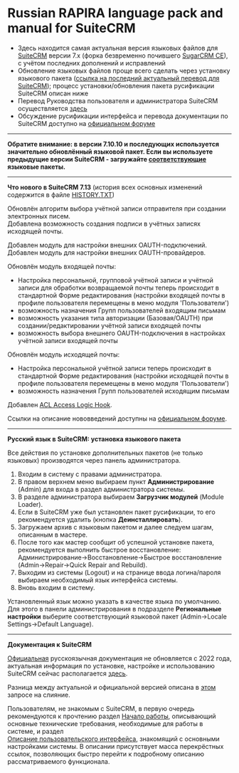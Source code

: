 Russian RAPIRA language pack and manual for SuiteCRM
=========================================

+ Здесь находится самая актуальная версия языковых файлов для [SuiteCRM][suitecrm] версии 7.x (форка безвременно почившего [SugarCRM CE][sugar]), с учётом последних дополнений и исправлений
+ Обновление языковых файлов проще всего сделать через установку языкового пакета ([ссылка на последний актуальный перевод для SuiteCRM][langpack]); процесс установки/обновления пакета русификации SuiteCRM описан ниже
+ Перевод Руководства пользователя и администратора SuiteCRM осуществляется [здесь][man-adoc]
+ Обсуждение русификации интерфейса и перевода документации по SuiteCRM доступно на [официальном форуме][forum]

------------------------------------------------

**Обратите внимание: в версии 7.10.10 и последующих используется значительно обновлённый языковой пакет. 
Если вы используете предыдущие версии SuiteCRM - загружайте [соответствующие](https://github.com/likhobory/SuiteCRM7RU/releases) языковые пакеты.**

------------------------------------------------

<b>Что нового в SuiteCRM 7.13</b>    (история всех основных изменений содержится в файле [HISTORY.TXT][history])

Обновлён алгоритм выбора учётной записи отправителя при создании электронных писем.  
Добавлена возможность создания подписи в учётных записях исходящей почты.  

Добавлен модуль для настройки внешних OAUTH-подключений.  
Добавлен модуль для настройки внешних OAUTH-провайдеров.  

Обновлён модуль входящей почты:
 - Настройка персональной, групповой учётной записи и учётной записи для обработки возвращаемой почты теперь происходит в стандартной Форме редактирования (настройки входящей почты в профиле пользователя перемещены в меню модуля 'Пользователи')
 - возможность назначения Групп пользователей входящим письмам
 - возможность указания типа авторизации  (Базовая/OAUTH) при создании/редактировании учётной записи входящей почты
 - возможность выбора внешнего OAUTH-подключения в настройках учётной записи входящей почты
 
Обновлён модуль исходящей почты:
 - Настройка персональной учётной записи теперь происходит в стандартной Форме редактирования (настройки исходящей почты в профиле пользователя перемещены в меню модуля 'Пользователи')
 - возможность назначения Групп пользователей исходящим письмам  
 
Добавлен [ACL Access Logic Hook](https://github.com/salesagility/SuiteCRM/pull/9846).

Ссылки на описание нововведений доступны на [официальном форуме](https://suitecrm.com/suitecrm/forum/suitecrm-forum-russian-general-discussion/17973-suitecrm#60692).

------------------------------------------------

<b>Русский язык в SuiteCRM: установка языкового пакета</b>

Все действия по установке дополнительных пакетов (не только языковых) производятся через панель администратора.

1. Входим в систему с правами администратора.
2. В правом верхнем меню выбираем пункт <b>Администрирование</b> (Admin) для входа в раздел администратора системы.
3. В разделе администратора выбираем <b>Загрузчик модулей</b> (Module Loader).
4. Если в SuiteCRM уже был установлен пакет русификации, то его рекомендуется удалить (кнопка  <b>Деинсталлировать</b>).
5. Загружаем архив с языковым пакетом и далее следуем шагам, описанным в мастере.
6. После того как мастер сообщит об успешной установке пакета, рекомендуется выполнить быстрое восстановление: Администрирование->Восстановление->Быстрое восстановление (Admin->Repair->Quick Repair and Rebuild).
7. Выходим из системы (Logout) и на странице ввода логина/пароля выбираем необходимый язык интерфейса системы.
8. Вновь входим в систему.

Установленный язык можно указать в качестве языка по умолчанию. Для этого в панели администрирования в подразделе <b>Региональные настройки</b> выберите соответствующий языковой пакет (Admin->Locale Settings->Default Language).

------------------------------------------------

<b>Документация к SuiteCRM</b>

[Официальная][man-ru] русскоязычная документация не обновляется с 2022 года, актуальная информация по установке,
 настройке и использованию SuiteCRM сейчас располагается [здесь][man-ru-netlify].
 
Разница между актуальной и официальной версией описана в [этом][pr-582] запросе на слияние.

Пользователям, не знакомым с SuiteCRM, в первую очередь рекомендуются к прочтению раздел [Начало работы][getting-started], 
описывающий основные технические требования, необходимые для работы в системе, и раздел  
[Описание пользовательского интерфейса][ui], знакомящий с основными настройками системы. 
В описании присутствует масса перекрёстных ссылок, позволяющих быстро перейти к подробному описанию рассматриваемого функционала.

            
[langpack]: https://github.com/likhobory/SuiteCRM7RU/blob/ver.7.14/rapira-suite_pack_russian.zip?raw=true
[man-adoc]: https://github.com/likhobory/SuiteDocs/blob/master/README.ru.adoc
[man-ru]: https://docs.suitecrm.com/ru
[man-ru-netlify]: https://russian-rapira-suitecrm-docs.netlify.app/ru   

[pr-582]: https://github.com/salesagility/SuiteDocs/pull/582

[getting-started]: https://russian-rapira-suitecrm-docs.netlify.app/ru/user/introduction/getting-started
[ui]: https://russian-rapira-suitecrm-docs.netlify.app/ru/user/introduction/user-interface

[suitecrm]: https://github.com/salesagility/SuiteCRM
[forum]: https://community.suitecrm.com/t/topic/11657
[sugar]: https://ru.wikipedia.org/wiki/SugarCRM
[history]: https://github.com/likhobory/SuiteCRM7RU/blob/master/HISTORY.TXT


